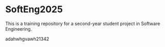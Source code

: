 # SoftEng2025

This is a training repository for a second-year student project in Software Engineering.

adahwhgvawh21342